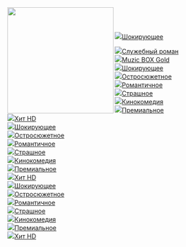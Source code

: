 <html id="root">

<head>
<meta charset="utf-8">
<link rel="stylesheet" href="myazott.css" type="text/css" media="all">
<link rel="stylesheet" href="btn.css" type="text/css" media="all">
<meta name="viewport" content="width=1280">
<script>
window.addEventListener("load",function() {
    setTimeout(function(){
        // This hides the address bar:
        window.scrollTo(0);
    }, 0);
});
</script>


<meta property="og:title" content="Заголовок" />
<meta property="og:description" content="Описание" />
<meta property="og:url" content="http://tr.at.ua" />
<meta property="og:image" content="http://tr.at.ua/_tbkp/azott.png" />
<meta property="og:image:secure_url" content="http://tr.at.ua/_tbkp/azott.png" />
<meta property="og:image:type" content="image/png" />
<meta property="og:image:width" content="400" />
<meta property="og:image:height" content="300" />
<meta property="og:image:alt" content="A shiny red apple with a bite taken out" />

<meta property="og:type" content="website" />


 <meta name="title" content="Заголовок" />
 <meta name="description" content="Описание" />
 <link rel="image_src" href="http://tr.at.ua/_tbkp/azott.png" />


</head>








<body>
<header>
 <div id="header">
 <div id="head-t">
 <div class="wrapper">
 <div class="head-l">
 <div id="site-logo"><span class="site-l"><span class="site-d"><!-- <logo> --><a href="http://tr.at.ua/"><img src="http://tr.at.ua/_tbkp/head-l.png" width="240px" align="left" border="0"></a><!-- </logo> --></span></span></div>
</div>



<div id="soc-box5" style="float: right;">
<a a="" title="ВКонтакте" href="http://tr.at.ua/" class="button5" vk="" awesome="" data-vk=""></a>&nbsp;&nbsp;
<a a="" title="Телеграм " href="http://tr.at.ua/" class="button5" tw="" awesome="" data-te=""></a>&nbsp;&nbsp;
<a a="" title="WhatsApp " href="http://tr.at.ua/" class="button5" wa="" awesome="" data-wa=""></a>&nbsp;&nbsp;
</div> 
 
<div class="clr"></div>
</div>
</div>


</div>
</header>







<div id="casing">
<div id="cas-bg">
<div class="wrapper">
<div id="cont-box">

 
 <middle>

 <section class="module-index">
 <body>

<a href="http://tr.at.ua/player/00.html?file=http://hls.goodgame.ru/manifest/180960_master.m3u8&poster=0001.png"><div class="btn" title="Шокирующее HD"><img src="http://tv.ontivi.net/img/shokirujuschee.png"><span>Шокирующее</span>
 
</div></a><a href="http://tr.at.ua/player/00.html?file=https://m.youtube.com/watch?v=hR-1QGMK75c"><div class="btn" title="Служебный роман"><img src="http://tv.ontivi.net/img/ostrosjuzhetnoe.png"><span>Служебный роман</span>
 
</div></a><a href="http://tr.at.ua/player/00.html?file=http://185.161.224.210/dash/A1_SD.ism/playlist.mpd"><div class="btn" title="Muzic BOX Gold"><img src="http://tv.ontivi.net/img/romantichnoe.png"><span>Muzic BOX Gold</span>



</div></a><a href="http://tr.at.ua/player/00.html?file=http://50.7.231.221:8081/169/index.m3u8?wmsAuthSign=1631139638p001i232i481i39Scf3f6ec3a51ef45629a7b45fe6e3c5cc"><div class="btn" title="Шокирующее HD"><img src="http://tv.ontivi.net/img/shokirujuschee.png"><span>Шокирующее</span>
 
</div></a><a href="http://tr.at.ua/player/00.html?file=http://50.7.161.18:8081/578/index.m3u8?wmsAuthSign=1631139434p001i232i481i39S9f41f990cf7224fecfe428e2f28de9cb"><div class="btn" title="Остросюжетное HD"><img src="http://tv.ontivi.net/img/ostrosjuzhetnoe.png"><span>Остросюжетное</span>
 
</div></a><a href="http://tr.at.ua/player/00.html?file=https://okkotv-live.cdnvideo.ru/channel/VIP_Serial_HD/480p.m3u8&poster=http://tr.at.ua/_tbkp/bg000.png"><div class="btn" title="Романтичное HD"><img src="http://tv.ontivi.net/img/romantichnoe.png"><span>Романтичное</span>





</div></a><a href="https://filmix.beer/filmi/kriminaly/149752-kruella-2021.html"><div class="btn" title="Страшное HD"><img src="http://tv.ontivi.net/img/strashnoe-hd.png"><span>Страшное</span>
 
</div></a><a href="http://tr.at.ua/player/00.html?file=https://youtube.com/watch?v=0Th7a3HW_XI?annotations=0"><div class="btn" title="Кинокомедийное HD"><img src="http://tv.ontivi.net/img/komedijnoe-hd.png"><span>Кинокомедия</span>
 
</div></a><a href="https://www.youtube.com/watch?v=EvxqdTPQhuU&list=PLLPYGM6RziYTHE9CGwj63gb2G6jRe2uaY&index=2"><div class="btn" title="Премиальное HD"><img src="http://tv.ontivi.net/img/premialnoe-hd.png"><span>Премиальное</span>
 
</div></a><a href="http://tr.at.ua/player/00.html?file=http://a0576334.xsph.ru/you/new/getvideo.php?videoid=hR-1QGMK75c"><div class="btn" title="Хит HD"><img src="http://tv.ontivi.net/img/xit-hd.png"><span>Хит HD</span>







</div></a><a href="chrome-extension://eakbgmilmeahigbadojemadijfgamfdi/player.html?streams=http%3A%2F%2Fs5.cdntv.online%2Flow%2F9mlxywika2%2F14.m3u8&secondLoad=1"><div class="btn" title="Шокирующее HD"><img src="http://tv.ontivi.net/img/shokirujuschee.png"><span>Шокирующее</span>
 




</div></a><a href="http://tr.at.ua/player/00.html?file=http://mhd.iptv2022.com/p/ow8uOI9jEMr5p_1aUo50Og,1630911262/streaming/blokbaster/324//vh1w/playlist.m3u8"><div class="btn" title="Остросюжетное HD"><img src="http://tv.ontivi.net/img/ostrosjuzhetnoe0.png"><span>Остросюжетное</span>
 
</div></a><a href="http://tv.ontivi.net/open?kes=adefb6fc4c2387329fadd6567b396727FF505"><div class="btn" title="Романтичное HD"><img src="http://tv.ontivi.net/img/romantichnoe.png"><span>Романтичное</span>
 
</div></a><a href="http://tv.ontivi.net/open?kes=32dda74be933ccf3b23129ff7051718eFF216"><div class="btn" title="Страшное HD"><img src="http://tv.ontivi.net/img/strashnoe-hd.png"><span>Страшное</span>
 
</div></a><a href="http://tr.at.ua/player/00.html?file=komediynoe.m3u8&poster=poster.jpg"><div class="btn" title="Кинокомедийное HD"><img src="http://tv.ontivi.net/img/komedijnoe-hd.png"><span>Кинокомедия</span>
 
</div></a><a href="http://tv.ontivi.net/open?kes=718e55158fe54fdef6710f3f004234b0FF134"><div class="btn" title="Премиальное HD"><img src="http://tv.ontivi.net/img/premialnoe-hd.png"><span>Премиальное</span>
 
</div></a><a href="http://tv.ontivi.net/open?kes=900c2bfb2a7278e97f21bdeab0c92b32FF219"><div class="btn" title="Хит HD"><img src="http://tv.ontivi.net/img/xit-hd.png"><span>Хит HD</span>

</div></a><a href="chrome-extension://eakbgmilmeahigbadojemadijfgamfdi/player.html?streams=http%3A%2F%2Fs5.cdntv.online%2Flow%2F9mlxywika2%2F14.m3u8&secondLoad=1"><div class="btn" title="Шокирующее HD"><img src="http://tv.ontivi.net/img/shokirujuschee.png"><span>Шокирующее</span>
 
</div></a><a href="http://tv.ontivi.net/open?kes=76a718210c5aa5a3218ef2c4cbcaea4dFF578"><div class="btn" title="Остросюжетное HD"><img src="http://tv.ontivi.net/img/ostrosjuzhetnoe.png"><span>Остросюжетное</span>
 
</div></a><a href="http://tv.ontivi.net/open?kes=adefb6fc4c2387329fadd6567b396727FF505"><div class="btn" title="Романтичное HD"><img src="http://tv.ontivi.net/img/romantichnoe.png"><span>Романтичное</span>
 
</div></a><a href="http://tv.ontivi.net/open?kes=32dda74be933ccf3b23129ff7051718eFF216"><div class="btn" title="Страшное HD"><img src="http://tv.ontivi.net/img/strashnoe-hd.png"><span>Страшное</span>
 
</div></a><a href="http://tv.ontivi.net/open?kes=f64907dce4c125077e4c0dd7108ce9cbFF170"><div class="btn" title="Кинокомедийное HD"><img src="http://tv.ontivi.net/img/komedijnoe-hd.png"><span>Кинокомедия</span>
 
</div></a><a href="http://tv.ontivi.net/open?kes=718e55158fe54fdef6710f3f004234b0FF134"><div class="btn" title="Премиальное HD"><img src="http://tv.ontivi.net/img/premialnoe-hd.png"><span>Премиальное</span>
 
</div></a><a href="https://t.me/hdrezka"><div class="btn" title="Хит HD"><img src="http://tv.ontivi.net/img/xit-hd0.png"><span>Хит HD</span>

</body>

</section>

 
 <aside>

 </aside>
 <div class="clr"></div>
 
 </div>
 </div>
 </div>
</div>

</middle>



</body>
</html>
